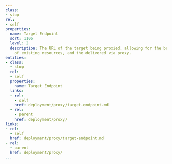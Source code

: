 ```yaml
---
class:
- stop
rel:
- self
properties:
  name: Target Endpoint
  sort: 1106
  level: 2
  description: The URL of the target being proxied, allowing for the backend connection
    of existing resources, and the delivered via proxy.
entities:
- class:
  - stop
  rel:
  - self
  properties:
    name: Target Endpoint
  links:
  - rel:
    - self
    href: deployment/proxy/target-endpoint.md
  - rel:
    - parent
    href: deployment/proxy/
links:
- rel:
  - self
  href: deployment/proxy/target-endpoint.md
- rel:
  - parent
  href: deployment/proxy/
...
```


